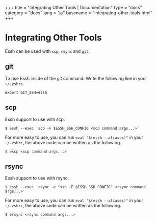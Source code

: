 +++
title = "Integrating Other Tools | Documentation"
type = "docs"
category = "docs"
lang = "ja"
basename = "integrating-other-tools.html"
+++

# Integrating Other Tools

Essh can be used with `scp`, `rsync` and `git`.

## git

To use Essh inside of the git command. Write the following line in your `~/.zshrc`.

~~~
export GIT_SSH=essh
~~~

## scp

Essh support to use with scp.

~~~
$ essh --exec 'scp -F $ESSH_SSH_CONFIG <scp command args...>'
~~~

For more easy to use, you can run `eval "$(essh --aliases)"` in your `~/.zshrc`, the above code can be written as the following.

~~~
$ escp <scp command args...>
~~~

## rsync

Essh support to use with rsync.

~~~
$ essh --exec 'rsync -e "ssh -F $ESSH_SSH_CONFIG" <rsync command args...>'
~~~

For more easy to use, you can run `eval "$(essh --aliases)"` in your `~/.zshrc`, the above code can be written as the following.

~~~
$ ersync <rsync command args...>
~~~
